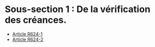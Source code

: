 # Sous-section 1 : De la vérification des créances.

- [Article R624-1](article-r624-1.md)
- [Article R624-2](article-r624-2.md)
